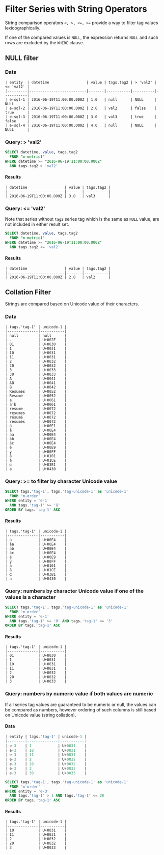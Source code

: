 ﻿# Filter Series with String Operators

String comparison operators `<, >, <=, >=` provide a way to filter tag values lexicographically. 

If one of the compared values is `NULL`, the expression returns `NULL` and such rows are excluded by the `WHERE` clause.

## NULL filter

### Data

```ls
| entity  | datetime                 | value | tags.tag2 | > 'val2' | <= 'val2' | 
|---------|--------------------------|-------|-----------|----------|-----------| 
| e-sql-1 | 2016-06-19T11:00:00.000Z | 1.0   | null      | NULL     | NULL      | 
| e-sql-2 | 2016-06-19T11:00:00.000Z | 2.0   | val2      | false    | true      | 
| e-sql-3 | 2016-06-19T11:00:00.000Z | 3.0   | val3      | true     | false     | 
| e-sql-4 | 2016-06-19T11:00:00.000Z | 4.0   | null      | NULL     | NULL      | 
```

### Query: > 'val2'

```sql
SELECT datetime, value, tags.tag2
  FROM "m-metric1"
WHERE datetime >= "2016-06-19T11:00:00.000Z"
  AND tags.tag2 > 'val2'
```

#### Results

```ls
| datetime                 | value | tags.tag2 | 
|--------------------------|-------|-----------| 
| 2016-06-19T11:00:00.000Z | 3.0   | val3      | 
```

### Query:  <= 'val2'

Note that series without `tag2` series tag which is the same as `NULL` value, are not included in either result set.

```sql
SELECT datetime, value, tags.tag2
  FROM "m-metric1"
WHERE datetime >= "2016-06-19T11:00:00.000Z"
  AND tags.tag2 <= 'val2'
```

#### Results

```ls
| datetime                 | value | tags.tag2 | 
|--------------------------|-------|-----------| 
| 2016-06-19T11:00:00.000Z | 2.0   | val2      |  
```

## Collation Filter

Strings are compared based on Unicode value of their characters.

### Data

```ls
| tags.'tag-1' | unicode-1 | 
|--------------|-----------| 
| null         | null      | 
| .            | U+002E    | 
| 01           | U+0030    | 
| 1            | U+0031    | 
| 10           | U+0031    | 
| 11           | U+0031    | 
| 2            | U+0032    | 
| 20           | U+0032    | 
| 3            | U+0033    | 
| 30           | U+0033    | 
| A            | U+0041    | 
| AB           | U+0041    | 
| B            | U+0042    | 
| Resumes      | U+0052    | 
| Résumé       | U+0052    | 
| a            | U+0061    | 
| a¨b          | U+0061    | 
| resume       | U+0072    | 
| resumes      | U+0072    | 
| résumé       | U+0072    | 
| résumés      | U+0072    | 
| á            | U+00E1    | 
| ä            | U+00E4    | 
| äa           | U+00E4    | 
| äb           | U+00E4    | 
| äc           | U+00E4    | 
| é            | U+00E9    | 
| ÿ            | U+00FF    | 
| ā            | U+0101    | 
| ǎ            | U+01CE    | 
| α            | U+03B1    | 
| а            | U+0430    | 
```

### Query: >= to filter by character Unicode value

```sql
SELECT tags.'tag-1', tags.'tag-unicode-1' as 'unicode-1'
  FROM 'm-order'
WHERE entity = 'e-1'
  AND tags.'tag-1' >= 'ä'
ORDER BY tags.'tag-1' ASC
```

#### Results

```ls
| tags.'tag-1' | unicode-1 | 
|--------------|-----------| 
| ä            | U+00E4    | 
| äa           | U+00E4    | 
| äb           | U+00E4    | 
| äc           | U+00E4    | 
| é            | U+00E9    | 
| ÿ            | U+00FF    | 
| ā            | U+0101    | 
| ǎ            | U+01CE    | 
| α            | U+03B1    | 
| а            | U+0430    | 
```

### Query: numbers by character Unicode value if one of the values is a character

```sql
SELECT tags.'tag-1', tags.'tag-unicode-1' as 'unicode-1'
  FROM 'm-order'
WHERE entity = 'e-1'
  AND tags.'tag-1' >= '0' AND tags.'tag-1' <= '3'
ORDER BY tags.'tag-1' ASC
```

#### Results

```ls
| tags.'tag-1' | unicode-1 | 
|--------------|-----------| 
| 01           | U+0030    | 
| 1            | U+0031    | 
| 10           | U+0031    | 
| 11           | U+0031    | 
| 2            | U+0032    | 
| 20           | U+0032    | 
| 3            | U+0033    | 
```

### Query: numbers by numeric value if both values are numeric

If all series tag values are guaranteed to be numeric or null, the values can be compared as numbers, however ordering of such columns is still based on Unicode value (string collation).

#### Data

```sql
| entity | tags.'tag-1' | unicode-1 | 
|--------|--------------|-----------| 
| e-3    | 1            | U+0031    | 
| e-3    | 10           | U+0031    | 
| e-3    | 11           | U+0031    | 
| e-3    | 2            | U+0032    | 
| e-3    | 20           | U+0032    | 
| e-3    | 3            | U+0033    | 
| e-3    | 30           | U+0033    | 

```

```sql
SELECT tags.'tag-1', tags.'tag-unicode-1' as 'unicode-1'
  FROM 'm-order'
WHERE entity = 'e-3'
  AND tags.'tag-1' > 1 AND tags.'tag-1' <= 20
ORDER BY tags.'tag-1' ASC
```

#### Results

```ls
| tags.'tag-1' | unicode-1 | 
|--------------|-----------| 
| 10           | U+0031    | 
| 11           | U+0031    | 
| 2            | U+0032    | 
| 20           | U+0032    | 
| 3            | U+0033    | 
```




